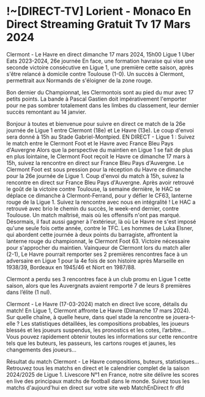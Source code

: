 <h1>!~[DIRECT-TV] Lorient - Monaco En Direct Streaming Gratuit Tv 17 Mars 2024</h1>
Clermont - Le Havre en direct dimanche 17 mars 2024, 15h00 Ligue 1 Uber Eats 2023-2024, 26e journée
En face, une formation havraise qui vise une seconde victoire consécutive en Ligue 1, une première cette saison, après s'être relancé à domicile contre Toulouse (1-0). Un succès à Clermont, permettrait aux Normands de s'éloigner de la zone rouge.

Bon dernier du Championnat, les Clermontois sont au pied du mur avec 17 petits points. La bande à Pascal Gastien doit impérativement l'emporter pour ne pas sombrer totalement dans les limbes du classement, leur dernier succès remontant au 14 janvier.

Bonjour à toutes et bienvenue pour suivre en direct ce match de la 26e journée de Ligue 1 entre Clermont (18e) et Le Havre (13e). Le coup d'envoi sera donné à 15h au Stade Gabriel-Montpied. EN DIRECT - Ligue 1 : Suivez le match entre le Clermont Foot et le Havre avec France Bleu Pays d'Auvergne Alors que la perspective du maintien en Ligue 1 se fait de plus en plus lointaine, le Clermont Foot reçoit le Havre ce dimanche 17 mars à 15h, suivez la rencontre en direct sur France Bleu Pays d'Auvergne. Le Clermont Foot est sous pression pour la réception du Havre ce dimanche pour la 26e journée de Ligue 1. Coup d'envoi du match à 15h, suivez la rencontre en direct sur France Bleu Pays d'Auvergne. Après avoir retrouvé le goût de la victoire contre Toulouse, la semaine dernière, le HAC se déplace ce dimanche à Clermont-Ferrand, pour y défier le CF63, lanterne rouge de la Ligue 1. Suivez la rencontre avec nous en intégralité ! Le HAC a retrouvé avec brio le chemin du succès, le week-end dernier, contre Toulouse. Un match maîtrisé, mais où les offensifs n'ont pas marqué. Désormais, il faut aussi gagner à l'extérieur, là où Le Havre ne s'est imposé qu'une seule fois cette année, contre le TFC. Les hommes de Luka Elsner, qui abordent cette journée à deux points du barragiste, affrontent la lanterne rouge du championnat, le Clermont Foot 63. Victoire nécessaire pour s'approcher du maintien. Vainqueur de Clermont lors du match aller (2-1), Le Havre pourrait remporter ses 2 premières rencontres face à un adversaire en Ligue 1 pour la 4e fois de son histoire après Marseille en 1938/39, Bordeaux en 1945/46 et Niort en 1987/88.

Clermont a perdu ses 3 rencontres face à un club promu en Ligue 1 cette saison, alors que les Auvergnats avaient remporté 7 de leurs 8 premières dans l’élite (1 nul).

Clermont - Le Havre (17-03-2024) match en direct live score, détails du match!
En Ligue 1, Clermont affronte Le Havre (Dimanche 17 mars 2024). Sur quelle chaîne, à quelle heure, dans quel stade la rencontre se jouera-t-elle ? Les statistiques détaillées, les compositions probables, les joueurs blessés et les joueurs suspendus, les pronostics et les cotes, l’arbitre… Vous pouvez rapidement obtenir toutes les informations sur cette rencontre tels que les buteurs, les passeurs, les cartons rouges et jaunes, les changements des joueurs…

Résultat du match Clermont - Le Havre compositions, buteurs, statistiques... Retrouvez tous les matchs en direct et le calendrier complet de la saison 2024/2025 de Ligue 1. Livescore N°1 en France, notre site délivre les scores en live des principaux matchs de football dans le monde. Suivez tous les matchs d'aujourd'hui en direct sur votre site web MatchEnDirect fr dfd
